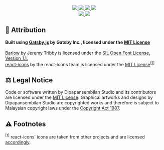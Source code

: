 <p align="center">
  <a href="https://github.com/dp9studio/Website/blob/master/LICENSE.md">
    <img src="https://img.shields.io/github/license/dp9studio/Website?style=for-the-badge" />
  </a>
  <a href="https://github.com/dp9studio/Website/search?l=javascript">
    <img src="https://img.shields.io/github/languages/top/dp9studio/Website?style=for-the-badge" />
  </a>
  <a href="https://github.com/dp9studio/Website/commits/main">
    <img src="https://img.shields.io/github/last-commit/dp9studio/Website?style=for-the-badge" />
  </a>
  <a href="https://dp9studio.com">
    <img src="https://img.shields.io/website?style=for-the-badge&url=https%3A%2F%2Fdp9studio.com" />
  </a>
  <br>
  <a href="https://discord.gg/Z2ujJ2U">
    <img src="https://img.shields.io/discord/697847444112670833?style=for-the-badge" />
  </a>
  <a href="https://twitter.com/dp9studio">
    <img src="https://img.shields.io/twitter/follow/dp9studio?style=for-the-badge" />
  </a>
</p>

## 📝 Attribution

<b>Built using <a href="https://github.com/gatsbyjs/gatsby">Gatsby.js</a> by Gatsby Inc., licensed under the <a href="https://github.com/gatsbyjs/gatsby/blob/master/LICENSE">MIT License</a></b><br>
<br><a href="https://fonts.google.com/specimen/Barlow">Barlow</a> by Jeremy Tribby is licensed under the <a href="https://scripts.sil.org/cms/scripts/page.php?item_id=OFL_web">SIL Open Font License, Version 1.1.</a>
<br><a href="https://react-icons.github.io/react-icons">react-icons</a> by the react-icons team is licensed under the <a href="https://github.com/react-icons/react-icons/blob/master/LICENSE">MIT License</a><sup>[<a href="#footnote-01">1</a>]</sup>

## ⚖ Legal Notice

Code or software written by Dipapansembilan Studio and its contributors are licensed under the <a href="https://github.com/dp9studio/Website/blob/main/LICENSE.md">MIT License</a>. Graphical artworks and designs by Dipapansembilan Studio are copyrighted works and therefore is subject to Malaysian copyright laws under the <a href="http://www.agc.gov.my/agcportal/uploads/files/Publications/LOM/EN/Act%20332%20-%20Copyright%20Act%201987%20Cetakan%20Semula%202013.pdf">Copyright Act 1987</a>.

## ⚠ Footnotes

<a id="footnote-01"><sup>[1]</sup></a> react-icons' icons are taken from other projects and are licensed <a href="https://github.com/react-icons/react-icons/blob/master/README.md#icons">accordingly</a>.
